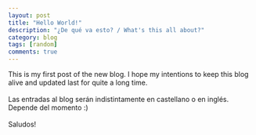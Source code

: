 ```yaml
---
layout: post
title: "Hello World!"
description: "¿De qué va esto? / What's this all about?"
category: blog
tags: [random]
comments: true
---
```


This is my first post of the new blog. I hope my intentions to keep this blog alive and updated last for quite a long time.
<br /><br />
Las entradas al blog serán indistintamente en castellano o en inglés. Depende del momento :)
<br /><br />
Saludos!